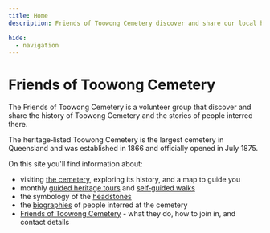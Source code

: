 ```yaml
---
title: Home
description: Friends of Toowong Cemetery discover and share our local history

hide:
  - navigation
---
```


#  Friends of Toowong Cemetery

The Friends of Toowong Cemetery is a volunteer group that discover and share the history of Toowong Cemetery and the stories of people interred there. 

The heritage‑listed Toowong Cemetery is the largest cemetery in Queensland and was established in 1866 and officially opened in July 1875.

On this site you'll find information about:

- visiting [the cemetery](cemetery.md), exploring its history, and a map to guide you
- monthly [guided heritage tours](guided-tours.md) and [self‑guided walks](walks/index.md) 
- the symbology of the [headstones](headstones.md)
- the [biographies](bios/index.md) of people interred at the cemetery
- [Friends of Toowong Cemetery](about/index.md) - what they do, how to join in, and contact details

<!-- insert photos and map -->
<!--
Tagline: 

- Rediscovering local stories
- Discovering and sharing Brisbane's history
- Discovering and sharing our local history
- Retelling local history
- Sharing our local history
- Rediscovering Brisbane's history
- Sharing local stories
- Discovering and sharing local history
-->
